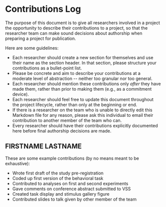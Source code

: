 # Contributions Log

The purpose of this document is to give all researchers involved in a project the opportunity to describe their contributions to a project, so that the researcher team can make sound decisions about authorship when preparing a project for publication. 

Here are some guidelines:
* Each researcher should create a new section for themselves and use their name as the section header. In that section, please structure your contributions as a bullet-point list. 
* Please be concrete and aim to describe your contributions at a moderate level of abstraction -- neither too granular nor too general. 
* Each researcher should mention these contributions only *after* they have made them, rather than prior to making them (e.g., as a commitment device). 
* Each researcher should feel free to update this document throughout the project lifecycle, rather than only at the beginning or end.
* If there is a researcher on the team who is unable to directly edit this Markdown file for any reason, please ask this individual to email their contribution to another member of the team who can. 
* Every researcher should have their contributions explicitly documented here before final authorship decisions are made. 

## FIRSTNAME LASTNAME

These are some example contributions (by no means meant to be exhaustive):
* Wrote first draft of the study pre-registration
* Coded up first version of the behavioral task
* Contributed to analyses on first and second experiments
* Gave comments on conference abstract submitted to VSS
* Created task display and stimulus gallery figure
* Contributed slides to talk given by other member of the team
